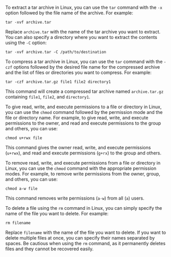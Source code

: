 To extract a tar archive in Linux, you can use the `tar` command with the `-x` option followed by the file name of the archive. For example:

```
tar -xvf archive.tar
```

Replace `archive.tar` with the name of the tar archive you want to extract. You can also specify a directory where you want to extract the contents using the `-C` option:

```
tar -xvf archive.tar -C /path/to/destination
```

To compress a tar archive in Linux, you can use the `tar` command with the `-czf` options followed by the desired file name for the compressed archive and the list of files or directories you want to compress. For example:

```
tar -czf archive.tar.gz file1 file2 directory1
```

This command will create a compressed tar archive named `archive.tar.gz` containing `file1`, `file2`, and `directory1`.

To give read, write, and execute permissions to a file or directory in Linux, you can use the `chmod` command followed by the permission mode and the file or directory name. For example, to give read, write, and execute permissions to the owner, and read and execute permissions to the group and others, you can use:

```
chmod u+rwx file
```

This command gives the owner read, write, and execute permissions (`u+rwx`), and read and execute permissions (`g+rx`) to the group and others.

To remove read, write, and execute permissions from a file or directory in Linux, you can use the `chmod` command with the appropriate permission modes. For example, to remove write permissions from the owner, group, and others, you can use:

```
chmod a-w file
```

This command removes write permissions (`a-w`) from all (`a`) users.

To delete a file using the `rm` command in Linux, you can simply specify the name of the file you want to delete. For example:

```
rm filename
```

Replace `filename` with the name of the file you want to delete. If you want to delete multiple files at once, you can specify their names separated by spaces. Be cautious when using the `rm` command, as it permanently deletes files and they cannot be recovered easily.
